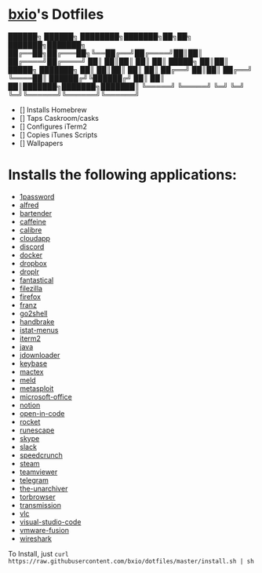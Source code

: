 # [bxio](https://github.com/bxio)'s Dotfiles

██████╗  ██████╗ ████████╗███████╗██╗██╗     ███████╗███████╗
██╔══██╗██╔═══██╗╚══██╔══╝██╔════╝██║██║     ██╔════╝██╔════╝
██║  ██║██║   ██║   ██║   █████╗  ██║██║     █████╗  ███████╗
██║  ██║██║   ██║   ██║   ██╔══╝  ██║██║     ██╔══╝  ╚════██║
██████╔╝╚██████╔╝   ██║   ██║     ██║███████╗███████╗███████║
╚═════╝  ╚═════╝    ╚═╝   ╚═╝     ╚═╝╚══════╝╚══════╝╚══════╝


 - [] Installs Homebrew
 - [] Taps Caskroom/casks
 - [] Configures iTerm2
 - [] Copies iTunes Scripts
 - [] Wallpapers

# Installs the following applications:

* [1password](https://1password.com)
* [alfred](https://alfredapp.com)
* [bartender](https://www.macbartender.com/)
* [caffeine](http://lightheadsw.com/caffeine/)
* [calibre](https://calibre-ebook.com)
* [cloudapp](https://getcloudapp.com)
* [discord](https://discord.gg)
* [docker](https://docker.com)
* [dropbox](https://dropbox.com)
* [droplr](https://droplr.com)
* [fantastical](https://flexibits.com/fantastical)
* [filezilla](https://svn.filezilla-project.org/filezilla/FileZilla3/)
* [firefox](https://firefox.com)
* [franz](https://meetfranz.com)
* [go2shell](https://zipzapmac.com/Go2Shell)
* [handbrake](https://handbrake.fr)
* [istat-menus](https://handbrake.fr)
* [iterm2](https://www.wireshark.org)
* [java](http://www.oracle.com/technetwork/java/index.html)
* [jdownloader](https://jdownloader.org)
* [keybase](https://keybase.io)
* [mactex](https://www.tug.org/mactex/)
* [meld](http://meld.sourceforge.net/)
* [metasploit](https://www.metasploit.com/download/)
* [microsoft-office](https://www.office.com/)
* [notion](https://www.notion.so)
* [open-in-code](https://github.com/sozercan/OpenInCode)
* [rocket](https://matthewpalmer.net/rocket/)
* [runescape](https://runescape.com)
* [skype](https://skype.com)
* [slack](https://slack.com)
* [speedcrunch](https://speedcrunch.org/download.html)
* [steam](https://steampowered.com)
* [teamviewer](https://teamviewer.com)
* [telegram](https://telegram.org)
* [the-unarchiver](https://wakaba.c3.cx/s/apps/unarchiver.html)
* [torbrowser](https://www.torproject.org/projects/torbrowser.html.en)
* [transmission](https://transmissionbt.com)
* [vlc](https://www.videolan.org/vlc/index.html)
* [visual-studio-code](https://code.visualstudio.com)
* [vmware-fusion](https://www.vmware.com/products/fusion.html)
* [wireshark](https://www.wireshark.org)

To Install, just
```curl https://raw.githubusercontent.com/bxio/dotfiles/master/install.sh | sh```
